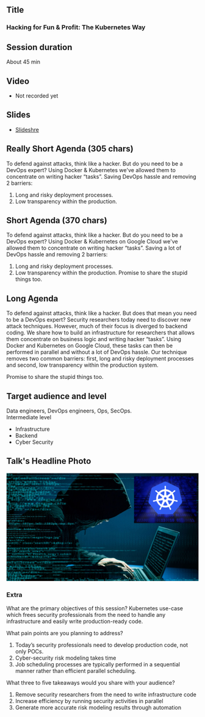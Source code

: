 ## Title
### Hacking for Fun & Profit: The Kubernetes Way

## Session duration

About 45 min

## Video

- Not recorded yet

## Slides

- [Slideshre]()


## Really Short Agenda (305 chars)

To defend against attacks, think like a hacker. But do you need to be a DevOps expert? 
Using Docker & Kubernetes we've allowed them to concentrate on writing hacker “tasks”. 
Saving DevOps hassle and removing 2 barriers: 
1) Long and risky deployment processes.
2) Low transparency within the production.

## Short Agenda (370 chars)

To defend against attacks, think like a hacker. But do you need to be a DevOps expert? 
Using Docker & Kubernetes on Google Cloud we've allowed them to concentrate on writing hacker “tasks”. 
Saving a lot of DevOps hassle and removing 2 barriers: 
1) Long and risky deployment processes.
2) Low transparency within the production.
Promise to share the stupid things too.


## Long Agenda

To defend against attacks, think like a hacker. But does that mean you need to be a DevOps expert? 
Security researchers today need to discover new attack techniques. 
However, much of their focus is diverged to backend coding. 
We share how to build an infrastructure for researchers that allows them concentrate on business logic and writing hacker “tasks”. 
Using Docker and Kubernetes on Google Cloud, these tasks can then be performed in parallel and without a lot of DevOps hassle. 
Our technique removes two common barriers: 
first, long and risky deployment processes and second, low transparency within the production system.

Promise to share the stupid things too.

## Target audience and level

Data engineers, DevOps engineers, Ops, SecOps.  
Intermediate level

- Infrastructure
- Backend
- Cyber Security

## Talk's Headline Photo

![alt text](photos/Hacker-Kubernetes.png "Hacking for Fun & Profit: The Kubernetes Way")


### Extra

What are the primary objectives of this session?
Kubernetes use-case which frees security professionals from the need to handle any infrastructure and easily write production-ready code.

What pain points are you planning to address?
1. Today’s security professionals need to develop production code, not only POCs.
2. Cyber-security risk modeling takes time
3. Job scheduling processes are typically performed in a sequential manner rather than efficient parallel scheduling.


What three to five takeaways would you share with your audience?
1. Remove security researchers from the need to write infrastructure code
2. Increase efficiency by running security activities in parallel
3. Generate more accurate risk modeling results through automation

